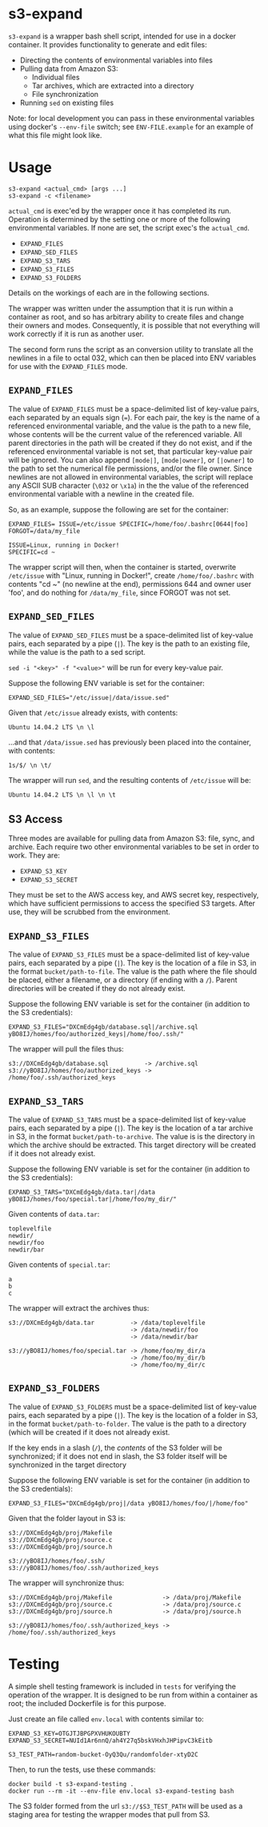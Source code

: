 s3-expand
=========

`s3-expand` is a wrapper bash shell script, intended for use in a docker
container. It provides functionality to generate and edit files:

 * Directing the contents of environmental variables into files
 * Pulling data from Amazon S3:
   * Individual files
   * Tar archives, which are extracted into a directory
   * File synchronization
 * Running `sed` on existing files

Note: for local development you can pass in these environmental variables using
docker's `--env-file` switch; see `ENV-FILE.example` for an example of what
this file might look like.

Usage
=====

    s3-expand <actual_cmd> [args ...]
    s3-expand -c <filename>

`actual_cmd` is exec'ed by the wrapper once it has completed its run.
Operation is determined by the setting one or more of the following
environmental variables. If none are set, the script exec's the `actual_cmd`.

  * `EXPAND_FILES`
  * `EXPAND_SED_FILES`
  * `EXPAND_S3_TARS`
  * `EXPAND_S3_FILES`
  * `EXPAND_S3_FOLDERS`

Details on the workings of each are in the following sections.

The wrapper was written under the assumption that it is run within a container
as root, and so has arbitrary ability to create files and change their owners
and modes. Consequently, it is possible that not everything will work correctly
if it is run as another user.

The second form runs the script as an conversion utility to translate all the
newlines in a file to octal 032, which can then be placed into ENV variables for
use with the `EXPAND_FILES` mode.

`EXPAND_FILES`
--------------

The value of `EXPAND_FILES` must be a space-delimited list of key-value 
pairs, each separated by an equals sign (`=`). For each pair, the key is the
name of a referenced environmental variable, and the value is the path to a new
file, whose contents will be the current value of the referenced variable. 
All parent directories in the path will be created if they do not exist, and 
if the referenced environmental variable is not set, that particular 
key-value pair will be ignored. You can also append `[mode|]`, 
`[mode|owner]`, or `[|owner]` to the path to set the numerical file 
permissions, and/or the file owner. Since newlines are not allowed in 
environmental variables, the script will replace any ASCII SUB character 
(`\032` or `\x1a`) in the the value of the referenced environmental variable 
with a newline in the created file.

So, as an example, suppose the following are set for the container:

    EXPAND_FILES= ISSUE=/etc/issue SPECIFIC=/home/foo/.bashrc[0644|foo] FORGOT=/data/my_file
    
    ISSUE=Linux, running in Docker!
    SPECIFIC=cd ~

The wrapper script will then, when the container is started, overwrite 
`/etc/issue` with "Linux, running in Docker!", create `/home/foo/.bashrc` with 
contents "cd ~" (no newline at the end), permissions 644 and owner 
user 'foo', and do nothing for `/data/my_file`, since FORGOT was not set.

`EXPAND_SED_FILES`
------------------

The value of `EXPAND_SED_FILES` must be a space-delimited list of key-value 
pairs, each separated by a pipe (`|`). The key is the path to an existing file,
while the value is the path to a sed script.

`sed -i "<key>" -f "<value>"` will be run for every key-value pair.

Suppose the following ENV variable is set for the container:

    EXPAND_SED_FILES="/etc/issue|/data/issue.sed"

Given that `/etc/issue` already exists, with contents:

    Ubuntu 14.04.2 LTS \n \l
    

...and that `/data/issue.sed` has previously been placed into the container, with
contents:

    1s/$/ \n \t/

The wrapper will run `sed`, and the resulting contents of `/etc/issue` will be:

    Ubuntu 14.04.2 LTS \n \l \n \t
    

S3 Access
---------

Three modes are available for pulling data from Amazon S3: file, sync, and
archive. Each require two other environmental variables to be set in order to
work. They are:

  * `EXPAND_S3_KEY`
  * `EXPAND_S3_SECRET`

They must be set to the AWS access key, and AWS secret key, respectively, which
have sufficient permissions to access the specified S3 targets. After use, they
will be scrubbed from the environment.

`EXPAND_S3_FILES`
----------------

The value of `EXPAND_S3_FILES` must be a space-delimited list of key-value 
pairs, each separated by a pipe (`|`). The key is the location of a file in S3,
in the format `bucket/path-to-file`. The value is the path where the file
should be placed, either a filename, or a directory (if ending with a `/`).
Parent directories will be created if they do not already exist.

Suppose the following ENV variable is set for the container (in addition to the
S3 credentials):

    EXPAND_S3_FILES="DXCmEdg4gb/database.sql|/archive.sql yBO8IJ/homes/foo/authorized_keys|/home/foo/.ssh/"

The wrapper will pull the files thus:

    s3://DXCmEdg4gb/database.sql          -> /archive.sql
    s3://yBO8IJ/homes/foo/authorized_keys -> /home/foo/.ssh/authorized_keys

`EXPAND_S3_TARS`
----------------

The value of `EXPAND_S3_TARS` must be a space-delimited list of key-value 
pairs, each separated by a pipe (`|`). The key is the location of a tar archive 
in S3, in the format `bucket/path-to-archive`. The value is is the directory in
which the archive should be extracted. This target directory will be created if
it does not already exist.

Suppose the following ENV variable is set for the container (in addition to the
S3 credentials):

    EXPAND_S3_TARS="DXCmEdg4gb/data.tar|/data yBO8IJ/homes/foo/special.tar|/home/foo/my_dir/"

Given contents of `data.tar`:

    toplevelfile
    newdir/
    newdir/foo
    newdir/bar

Given contents of `special.tar`:

    a
    b
    c

The wrapper will extract the archives thus:

    s3://DXCmEdg4gb/data.tar          -> /data/toplevelfile
                                      -> /data/newdir/foo
                                      -> /data/newdir/bar

    s3://yBO8IJ/homes/foo/special.tar -> /home/foo/my_dir/a
                                      -> /home/foo/my_dir/b
                                      -> /home/foo/my_dir/c
`EXPAND_S3_FOLDERS`
-------------------

The value of `EXPAND_S3_FOLDERS` must be a space-delimited list of key-value 
pairs, each separated by a pipe (`|`). The key is the location of a folder in
S3, in the format `bucket/path-to-folder`. The value is the path to a directory
(which will be created if it does not already exist.

If the key ends in a slash (`/`), the _contents_ of the S3 folder will be
synchronized; if it does not end in slash, the S3 folder itself will be
synchronized in the target directory

Suppose the following ENV variable is set for the container (in addition to the
S3 credentials):

    EXPAND_S3_FILES="DXCmEdg4gb/proj|/data yBO8IJ/homes/foo/|/home/foo"

Given that the folder layout in S3 is:

    s3://DXCmEdg4gb/proj/Makefile
    s3://DXCmEdg4gb/proj/source.c
    s3://DXCmEdg4gb/proj/source.h

    s3://yBO8IJ/homes/foo/.ssh/
    s3://yBO8IJ/homes/foo/.ssh/authorized_keys

The wrapper will synchronize thus:

    s3://DXCmEdg4gb/proj/Makefile              -> /data/proj/Makefile
    s3://DXCmEdg4gb/proj/source.c              -> /data/proj/source.c
    s3://DXCmEdg4gb/proj/source.h              -> /data/proj/source.h

    s3://yBO8IJ/homes/foo/.ssh/authorized_keys -> /home/foo/.ssh/authorized_keys

Testing
=======

A simple shell testing framework is included in `tests` for verifying the
operation of the wrapper. It is designed to be run from within a container as
root; the included Dockerfile is for this purpose.

Just create an file called `env.local` with contents similar to:

    EXPAND_S3_KEY=OTGJTJBPGPXVHUKOUBTY
    EXPAND_S3_SECRET=NUId1Ar6nnQ/ah4Y27q5bskVHxhJHPipvC3kEitb

    S3_TEST_PATH=random-bucket-OyQ3Qu/randomfolder-xtyD2C

Then, to run the tests, use these commands:

    docker build -t s3-expand-testing .
    docker run --rm -it --env-file env.local s3-expand-testing bash

The S3 folder formed from the url `s3://$S3_TEST_PATH` will be used as a staging
area for testing the wrapper modes that pull from S3.

